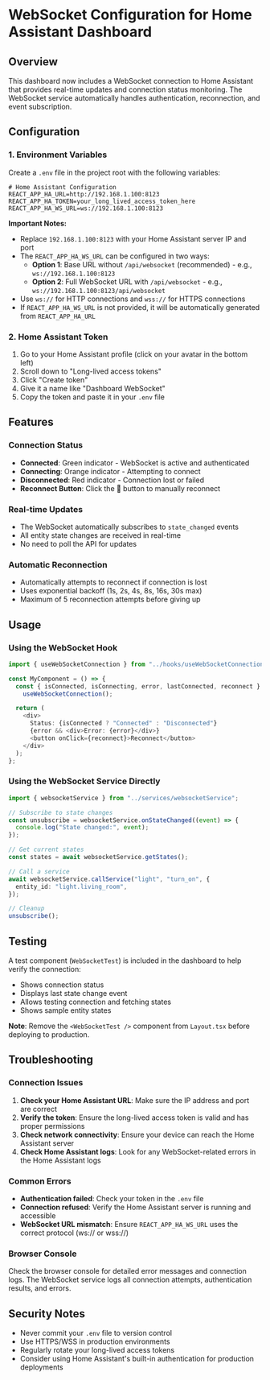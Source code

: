 # WebSocket Configuration for Home Assistant Dashboard

## Overview

This dashboard now includes a WebSocket connection to Home Assistant that provides real-time updates and connection status monitoring. The WebSocket service automatically handles authentication, reconnection, and event subscription.

## Configuration

### 1. Environment Variables

Create a `.env` file in the project root with the following variables:

```env
# Home Assistant Configuration
REACT_APP_HA_URL=http://192.168.1.100:8123
REACT_APP_HA_TOKEN=your_long_lived_access_token_here
REACT_APP_HA_WS_URL=ws://192.168.1.100:8123
```

**Important Notes:**

- Replace `192.168.1.100:8123` with your Home Assistant server IP and port
- The `REACT_APP_HA_WS_URL` can be configured in two ways:
  - **Option 1**: Base URL without `/api/websocket` (recommended) - e.g., `ws://192.168.1.100:8123`
  - **Option 2**: Full WebSocket URL with `/api/websocket` - e.g., `ws://192.168.1.100:8123/api/websocket`
- Use `ws://` for HTTP connections and `wss://` for HTTPS connections
- If `REACT_APP_HA_WS_URL` is not provided, it will be automatically generated from `REACT_APP_HA_URL`

### 2. Home Assistant Token

1. Go to your Home Assistant profile (click on your avatar in the bottom left)
2. Scroll down to "Long-lived access tokens"
3. Click "Create token"
4. Give it a name like "Dashboard WebSocket"
5. Copy the token and paste it in your `.env` file

## Features

### Connection Status

- **Connected**: Green indicator - WebSocket is active and authenticated
- **Connecting**: Orange indicator - Attempting to connect
- **Disconnected**: Red indicator - Connection lost or failed
- **Reconnect Button**: Click the 🔄 button to manually reconnect

### Real-time Updates

- The WebSocket automatically subscribes to `state_changed` events
- All entity state changes are received in real-time
- No need to poll the API for updates

### Automatic Reconnection

- Automatically attempts to reconnect if connection is lost
- Uses exponential backoff (1s, 2s, 4s, 8s, 16s, 30s max)
- Maximum of 5 reconnection attempts before giving up

## Usage

### Using the WebSocket Hook

```typescript
import { useWebSocketConnection } from "../hooks/useWebSocketConnection";

const MyComponent = () => {
  const { isConnected, isConnecting, error, lastConnected, reconnect } =
    useWebSocketConnection();

  return (
    <div>
      Status: {isConnected ? "Connected" : "Disconnected"}
      {error && <div>Error: {error}</div>}
      <button onClick={reconnect}>Reconnect</button>
    </div>
  );
};
```

### Using the WebSocket Service Directly

```typescript
import { websocketService } from "../services/websocketService";

// Subscribe to state changes
const unsubscribe = websocketService.onStateChanged((event) => {
  console.log("State changed:", event);
});

// Get current states
const states = await websocketService.getStates();

// Call a service
await websocketService.callService("light", "turn_on", {
  entity_id: "light.living_room",
});

// Cleanup
unsubscribe();
```

## Testing

A test component (`WebSocketTest`) is included in the dashboard to help verify the connection:

- Shows connection status
- Displays last state change event
- Allows testing connection and fetching states
- Shows sample entity states

**Note**: Remove the `<WebSocketTest />` component from `Layout.tsx` before deploying to production.

## Troubleshooting

### Connection Issues

1. **Check your Home Assistant URL**: Make sure the IP address and port are correct
2. **Verify the token**: Ensure the long-lived access token is valid and has proper permissions
3. **Check network connectivity**: Ensure your device can reach the Home Assistant server
4. **Check Home Assistant logs**: Look for any WebSocket-related errors in the Home Assistant logs

### Common Errors

- **Authentication failed**: Check your token in the `.env` file
- **Connection refused**: Verify the Home Assistant server is running and accessible
- **WebSocket URL mismatch**: Ensure `REACT_APP_HA_WS_URL` uses the correct protocol (ws:// or wss://)

### Browser Console

Check the browser console for detailed error messages and connection logs. The WebSocket service logs all connection attempts, authentication results, and errors.

## Security Notes

- Never commit your `.env` file to version control
- Use HTTPS/WSS in production environments
- Regularly rotate your long-lived access tokens
- Consider using Home Assistant's built-in authentication for production deployments
